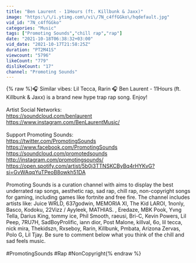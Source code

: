 ```yaml
---
title: "Ben Laurent - 11Hours (ft. Killbunk & Jaxx)"
image: "https:\/\/i.ytimg.com\/vi\/7N_c4ffGGko\/hqdefault.jpg"
vid_id: "7N_c4ffGGko"
categories: "Music"
tags: ["Promoting Sounds","chill rap","rap"]
date: "2021-10-18T06:38:32+03:00"
vid_date: "2021-10-17T21:58:25Z"
duration: "PT2M41S"
viewcount: "5796"
likeCount: "779"
dislikeCount: "17"
channel: "Promoting Sounds"
---
```

{% raw %}🎧 Similar vibes: Lil Tecca, Rarin 🎧 Ben Laurent - 11Hours (ft. Killbunk &amp; Jaxx) is a brand new hype trap rap song. Enjoy!<br /><br />Artist Social Networks:<br /><a rel="nofollow" target="blank" href="https://soundcloud.com/benlaurent">https://soundcloud.com/benlaurent</a><br /><a rel="nofollow" target="blank" href="https://www.instagram.com/BenLaurentMusic/">https://www.instagram.com/BenLaurentMusic/</a><br /><br />Support Promoting Sounds:<br /><a rel="nofollow" target="blank" href="https://twitter.com/PromotingSounds">https://twitter.com/PromotingSounds</a><br /><a rel="nofollow" target="blank" href="https://www.facebook.com/PromotingSounds">https://www.facebook.com/PromotingSounds</a><br /><a rel="nofollow" target="blank" href="https://soundcloud.com/promotedsounds">https://soundcloud.com/promotedsounds</a><br /><a rel="nofollow" target="blank" href="http://instagram.com/promotingsounds/">http://instagram.com/promotingsounds/</a><br /><a rel="nofollow" target="blank" href="https://open.spotify.com/artist/5b0j3TTNSKCByBq4rHYKvG?si=GvWAqqYuTPeoB8owkh51DA">https://open.spotify.com/artist/5b0j3TTNSKCByBq4rHYKvG?si=GvWAqqYuTPeoB8owkh51DA</a><br /><br />Promoting Sounds is a curation channel with aims to display the best underrated rap songs, aesthetic rap, sad rap, chill rap, non-copyright songs for gaming, including games like fortnite and free fire. The channel includes artists like: Juice WRLD, 637godwin, MEMORIA XI, The Kid LAROI, 1nonly, Basco, Kodoku, 22Vizz / Ayyleek, MATHIAS. , Eredaze, MBK Pook,  Yvng Tella, Darius King, tommy ice, Phil Smooth, raeusi, Bri-C, Kevin Powers,  Lil Peep, 7RU7H, SadBoyProlific, iann dior, Post Malone, killval, 6o, lil tecca, nick mira, Thekidszn, Rxseboy, Rarin, Killbunk, Pmbata, Arizona Zervas, Polo G, Lil Tjay. Be sure to comment below what you think of the chill and sad feels music.<br /><br />#PromotingSounds #Rap #NonCopyright{% endraw %}
